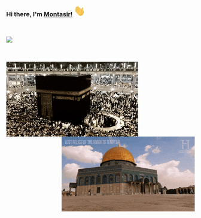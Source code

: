   ### Hi there, I'm [Montasir!](https://github.com/montasirrahman) <img src="https://github.com/montasirrahman/montasirrahman/blob/main/asset/Hi.gif" width="30px" height="30px">
  
  <br />
  <br />
  
<img src="https://github-readme-stats.vercel.app/api?username=montasirrahman&show_icons=true&theme=dracula">
  
<br />
<br />
<br />
<div>
    <p>
      <img src="https://github.com/montasirrahman/montasirrahman/blob/main/asset/mekka.gif" width="" height="" align="left" />
      <img src="https://github.com/montasirrahman/montasirrahman/blob/main/asset/alaksha.gif" width="" height="" align="right"/>
    </p>

</div>

<br />
  
